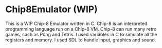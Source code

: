 # Chip8Emulator (WIP)
This is a WIP Chip-8 Emulator written in C. Chip-8 is an interpreted programming language run on a Chip-8 VM. Chip-8 can run many retro games,
such as Pong and Tetris.  I used variables in C to simulate all the registers and memory. I used SDL to handle input, graphics and sound.
